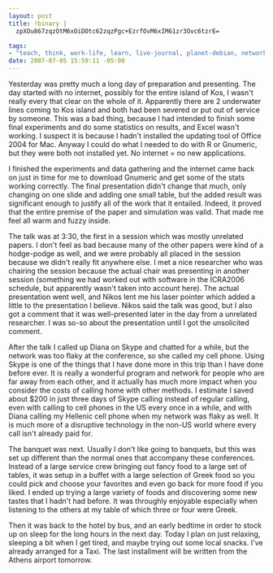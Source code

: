 ```yaml
--- 
layout: post
title: !binary |
  zpXOu867zqzOtM6xOiDOtc62zqzPgc+EzrfOvM6xIM61zr3Ovc6tzrE=

tags: 
- "teach, think, work-life, learn, live-journal, planet-debian, network, conferences, greece, \xCE\xB5\xCE\xBB\xCE\xBB\xCE\xAC\xCF\x82, presentations, \xCE\xBA\xCF\x8E\xCF\x83, banquets, skype"
date: 2007-07-05 15:59:11 -05:00
---
```

Yesterday was pretty much a long day of preparation and presenting.  The day started with no internet, possibly for the entire island of Kos, I wasn't really every that clear on the whole of it.  Apparently there are 2 underwater lines coming to Kos island and both had been severed or put out of service by someone.  This was a bad thing, because I had intended to finish some final experiments and do some statistics on results, and Excel wasn't working.  I suspect it is because I hadn't installed the updating tool of Office 2004 for Mac.   Anyway I could do what I needed to do with R or Gnumeric, but they were both not installed yet.   No internet = no new applications.

I finished the experiments and data gathering and the internet came back on just in time for me to download Gnumeric and get some of the stats working correctly.  The final presentation didn't change that much, only changing on one slide and adding one small table, but the added result was significant enough to justify all of the work that it entailed.  Indeed, it proved that the entire premise of the paper and simulation was valid.  That made me feel all warm and fuzzy inside.

The talk was at 3:30, the first in a session which was mostly unrelated papers.  I don't feel as bad because many of the other papers were kind of a hodge-podge as well, and we were probably all placed in the session because we didn't really fit anywhere else.  I met a nice researcher who was chairing the session because the actual chair was presenting in another session (something we had worked out with software in the ICRA2006 schedule, but apparently wasn't taken into account here).  The actual presentation went well, and Nikos lent me his laser pointer which added a little to the presentation I believe.  Nikos said the talk was good, but I also got a comment that it was well-presented later in the day from a unrelated researcher.   I was so-so about the presentation until I got the unsolicited comment.

After the talk I called up Diana on Skype and chatted for a while, but the network was too flaky at the conference, so she called my cell phone.   Using Skype is one of the things that I have done more in this trip than I have done before ever.  It is really a wonderful program and network for people who are far away from each other, and it actually has much more impact when you consider the costs of calling home with other methods.  I estimate I saved about $200 in just three days of Skype calling instead of regular calling, even with calling to cell phones in the US every once in a while, and with Diana calling my Hellenic cell phone when my network was flaky as well.  It is much more of a disruptive technology in the non-US world where every call isn't already paid for.

The banquet was next.  Usually I don't like going to banquets, but this was set up different than the normal ones that accompany these conferences.  Instead of a large service crew bringing out fancy food to a large set of tables, it was setup in a buffet with a large selection of Greek food so you could pick and choose your favorites and even go back for more food if you liked.  I ended up trying a large variety of foods and discovering some new tastes that I hadn't had before.  It was throughly enjoyable especially when listening to the others at my table of which three or four were Greek.

Then it was back to the hotel by bus, and an early bedtime in order to stock up on sleep for the long hours in the next day.  Today I plan on just relaxing, sleeping a bit when I get tired, and maybe trying out some local snacks.  I've already arranged for a Taxi.  The last installment will be written from the Athens airport tomorrow.
